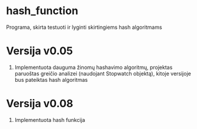 # hash_function
Programa, skirta testuoti ir lyginti skirtingiems hash algoritmams
# Versija **v0.05**
1. Implementuota dauguma žinomų hashavimo algoritmų, projektas paruoštas greičio analizei (naudojant Stopwatch objektą), kitoje versijoje bus pateiktas hash algoritmas
# Versija **v0.08**
1. Implementuota hash funkcija
